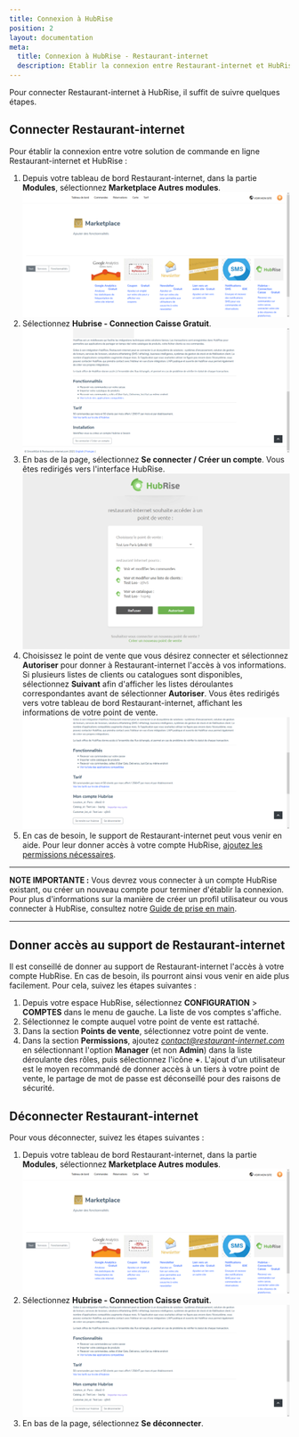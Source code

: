 ```yaml
---
title: Connexion à HubRise
position: 2
layout: documentation
meta:
  title: Connexion à HubRise - Restaurant-internet
  description: Etablir la connexion entre Restaurant-internet et HubRise.
---
```


Pour connecter Restaurant-internet à HubRise, il suffit de suivre quelques étapes.

## Connecter Restaurant-internet

Pour établir la connexion entre votre solution de commande en ligne Restaurant-internet et HubRise :

1. Depuis votre tableau de bord Restaurant-internet, dans la partie **Modules**, sélectionnez **Marketplace Autres modules**.
   ![Connexion à HubRise - Marketplace](../images/005-fr-restaurant-internet-marketplace.png)
1. Sélectionnez **Hubrise - Connection Caisse Gratuit**.
   ![Connexion à HubRise - Non connecté à HubRise](../images/006-fr-restaurant-internet-non-connecte.png)
1. En bas de la page, sélectionnez **Se connecter / Créer un compte**. Vous êtes redirigés vers l'interface HubRise.
   ![Connexion à HubRise - Choix point de vente](../images/007-fr-restaurant-internet-choix-point-vente.png)
1. Choisissez le point de vente que vous désirez connecter et sélectionnez **Autoriser** pour donner à Restaurant-internet l'accès à vos informations. Si plusieurs listes de clients ou catalogues sont disponibles, sélectionnez **Suivant** afin d'afficher les listes déroulantes correspondantes avant de sélectionner **Autoriser**. Vous êtes redirigés vers votre tableau de bord Restaurant-internet, affichant les informations de votre point de vente.
   ![Connexion à HubRise - Connecté à HubRise](../images/008-fr-restaurant-internet-connecte.png)
1. En cas de besoin, le support de Restaurant-internet peut vous venir en aide. Pour leur donner accès à votre compte HubRise, [ajoutez les permissions nécessaires](/apps/restaurant-internet/connexion-hubrise#donner-acc-s-au-support-de-restaurant-internet).

---

**NOTE IMPORTANTE :** Vous devrez vous connecter à un compte HubRise existant, ou créer un nouveau compte pour terminer d'établir la connexion. Pour plus d'informations sur la manière de créer un profil utilisateur ou vous connecter à HubRise, consultez notre [Guide de prise en main](/docs/getting-started/).

---

## Donner accès au support de Restaurant-internet

Il est conseillé de donner au support de Restaurant-internet l'accès à votre compte HubRise. En cas de besoin, ils pourront ainsi vous venir en aide plus facilement. Pour cela, suivez les étapes suivantes :

1. Depuis votre espace HubRise, sélectionnez **CONFIGURATION** > **COMPTES** dans le menu de gauche. La liste de vos comptes s'affiche.
1. Sélectionnez le compte auquel votre point de vente est rattaché.
1. Dans la section **Points de vente**, sélectionnez votre point de vente.
1. Dans la section **Permissions**, ajoutez *contact@restaurant-internet.com* en sélectionnant l'option **Manager** (et non **Admin**) dans la liste déroulante des rôles, puis sélectionnez l'icône **+**. L'ajout d'un utilisateur est le moyen recommandé de donner accès à un tiers à votre point de vente, le partage de mot de passe est déconseillé pour des raisons de sécurité.

## Déconnecter Restaurant-internet

Pour vous déconnecter, suivez les étapes suivantes :

1. Depuis votre tableau de bord Restaurant-internet, dans la partie **Modules**, sélectionnez **Marketplace Autres modules**.
   ![Connexion à HubRise - Marketplace](../images/005-fr-restaurant-internet-marketplace.png)
1. Sélectionnez **Hubrise - Connection Caisse Gratuit**.
   ![Connexion à HubRise - Connecté à HubRise](../images/008-fr-restaurant-internet-connecte.png)
1. En bas de la page, sélectionnez **Se déconnecter**.